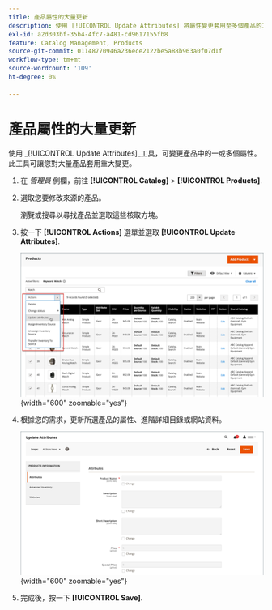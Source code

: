 ```yaml
---
title: 產品屬性的大量更新
description: 使用 [!UICONTROL Update Attributes] 將屬性變更套用至多個產品的工具。
exl-id: a2d303bf-35b4-4fc7-a481-cd9617155fb8
feature: Catalog Management, Products
source-git-commit: 01148770946a236ece2122be5a88b963a0f07d1f
workflow-type: tm+mt
source-wordcount: '109'
ht-degree: 0%

---
```


# 產品屬性的大量更新

使用 _[!UICONTROL Update Attributes]_工具，可變更產品中的一或多個屬性。 此工具可讓您對大量產品套用重大變更。

1. 在 _管理員_ 側欄，前往 **[!UICONTROL Catalog]** > **[!UICONTROL Products]**.

1. 選取您要修改來源的產品。

   瀏覽或搜尋以尋找產品並選取這些核取方塊。

1. 按一下 **[!UICONTROL Actions]** 選單並選取 **[!UICONTROL Update Attributes]**.

   ![選取要更新的產品](./assets/bulk-product-updating-action.png){width="600" zoomable="yes"}

1. 根據您的需求，更新所選產品的屬性、進階詳細目錄或網站資料。

   ![大量更新屬性](./assets/bulk-product-attribute-update.png){width="600" zoomable="yes"}

1. 完成後，按一下 **[!UICONTROL Save]**.
